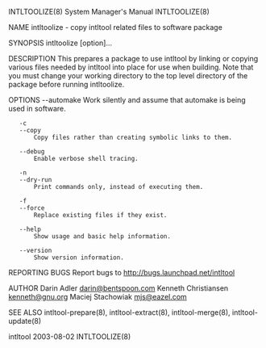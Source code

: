 INTLTOOLIZE(8)                                                                             System Manager's Manual                                                                             INTLTOOLIZE(8)



NAME
       intltoolize - copy intltool related files to software package


SYNOPSIS
       intltoolize [option]...



DESCRIPTION
       This  prepares  a  package to use intltool by linking or copying various files needed by intltool into place for use when building.  Note that you must change your working directory to the top level
       directory of the package before running intltoolize.



OPTIONS
       --automake
           Work silently and assume that automake is being used in software.

       -c
       --copy
           Copy files rather than creating symbolic links to them.

       --debug
           Enable verbose shell tracing.

       -n
       --dry-run
           Print commands only, instead of executing them.

       -f
       --force
           Replace existing files if they exist.

       --help
           Show usage and basic help information.

       --version
           Show version information.



REPORTING BUGS
       Report bugs to http://bugs.launchpad.net/intltool


AUTHOR
       Darin Adler <darin@bentspoon.com>
       Kenneth Christiansen <kenneth@gnu.org>
       Maciej Stachowiak <mjs@eazel.com>



SEE ALSO
       intltool-prepare(8), intltool-extract(8), intltool-merge(8), intltool-update(8)



intltool                                                                                          2003-08-02                                                                                   INTLTOOLIZE(8)
